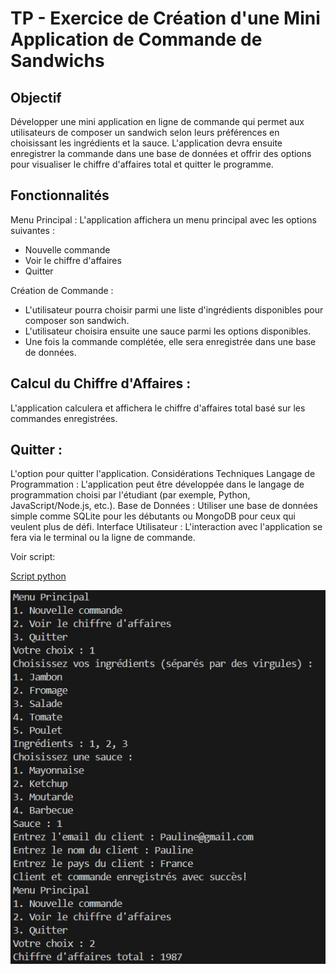 # TP - Exercice de Création d'une Mini Application de Commande de Sandwichs
## Objectif

Développer une mini application en ligne de commande qui permet aux utilisateurs de composer un sandwich selon leurs préférences en choisissant les ingrédients et la sauce. L'application devra ensuite enregistrer la commande dans une base de données et offrir des options pour visualiser le chiffre d'affaires total et quitter le programme.

## Fonctionnalités
Menu Principal : L'application affichera un menu principal avec les options suivantes :

- Nouvelle commande
- Voir le chiffre d'affaires
- Quitter

Création de Commande :

- L'utilisateur pourra choisir parmi une liste d'ingrédients disponibles pour composer son sandwich.
- L'utilisateur choisira ensuite une sauce parmi les options disponibles.
- Une fois la commande complétée, elle sera enregistrée dans une base de données.

## Calcul du Chiffre d'Affaires :

L'application calculera et affichera le chiffre d'affaires total basé sur les commandes enregistrées.

## Quitter :

L'option pour quitter l'application.
Considérations Techniques
Langage de Programmation : L'application peut être développée dans le langage de programmation choisi par l'étudiant (par exemple, Python, JavaScript/Node.js, etc.).
Base de Données : Utiliser une base de données simple comme SQLite pour les débutants ou MongoDB pour ceux qui veulent plus de défi.
Interface Utilisateur : L'interaction avec l'application se fera via le terminal ou la ligne de commande.

Voir script:

[Script python](/TP_Aggregation/04_subway/Script.py)

![img](/TP_Aggregation/04_subway/images/2.png)
